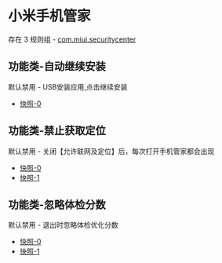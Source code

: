 # 小米手机管家

存在 3 规则组 - [com.miui.securitycenter](/src/apps/com.miui.securitycenter.ts)

## 功能类-自动继续安装

默认禁用 - USB安装应用,点击继续安装

- [快照-0](https://i.gkd.li/import/13269875)

## 功能类-禁止获取定位

默认禁用 - 关闭【允许联网及定位】后，每次打开手机管家都会出现

- [快照-0](https://i.gkd.li/import/13474517)
- [快照-1](https://i.gkd.li/import/13476592)

## 功能类-忽略体检分数

默认禁用 - 退出时忽略体检优化分数

- [快照-0](https://i.gkd.li/import/13474504)
- [快照-1](https://i.gkd.li/import/13476770)
